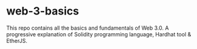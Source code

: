 # web-3-basics
This repo contains all the basics and fundamentals of Web 3.0. A progressive explanation of Solidity programming language, Hardhat tool &amp; EtherJS.
